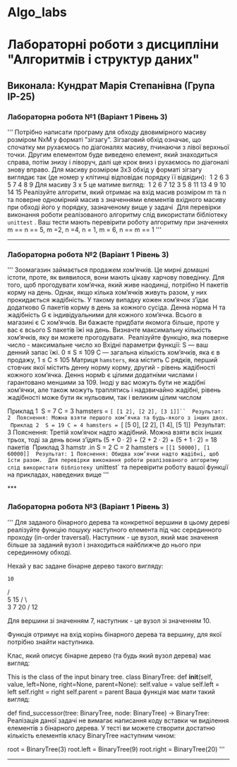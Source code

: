 # Algo_labs
# Лабораторні роботи з дисципліни "Алгоритмів і структур даних"

## Виконала: Кундрат Марія Степанівна (Група ІР-25)

### Лабораторна робота №1 (Варіант 1 Рівень 3)

'''
Потрібно написати програму для обходу двовимірного масиву розміром NxM у форматі "зігзагу". Зігзаговий обхід означає, що спочатку ми рухаємось по діагоналях масиву, пчинаючи з лівої верхньої точки.  Другим елементом буде виведено елемент, який знаходиться справа, потім  знизу і ліворуч, далі ще крок вниз і рухаємось по діагоналі знову вправо. Для масиву розміром 3x3 обхід у форматі зігзагу виглядає так (де номер у клітинці відповідає порядку її відвідин):
​
1 2 6
3 5 7
4 8 9
​
Для масиву 3 х 5 це матиме вигляд:
​
1  2  6   7  12
3  5  8  11  13
4  9  10 14 15
​
Реалізуйте алгоритм, який отримає на вхід масив розміром m та n та поверне одномірний масив з значеннями елементів вхідного масиву при обході його у порядку, зазначеному вище у задачі
​
Для перевірки виконання роботи реалізованого алгоритму слід використати бібліотеку `unittest` . Ваш тести мають перевірити роботу алгоритму при значеннях m == n == 5, m =2, n =4, n = 1, m = 6, n == m == 1
'''

***

### Лабораторна робота №2 (Варіант 1 Рівень 3)

'''
Зоомагазин займається продажем хом’ячкiв. Це мирнi домашнi iстоти, проте, як виявилося, вони мають цiкаву харчову поведiнку.
Для того, щоб прогодувати хом’ячка, який живе наодинцi, потрiбно H пакетiв корму на день. Однак, якщо кiлька хом’ячкiв живуть разом, у них прокидається жадiбнiсть.
У такому випадку кожен хом’ячок з’їдає додатково G пакетiв корму в день за кожного сусiда. Денна норма H та жадiбнiсть G є iндивiдуальними для кожного хом’ячка.
Всього в магазинi є C хом’ячкiв. Ви бажаєте придбати якомога бiльше, проте у вас є всього S пакетiв їжi на день. Визначте максимальну кiлькiсть хом’ячкiв, яку ви
можете прогодувати.
​
Реалізуйте функцію, яка поверне число - максимальне число хо
Вхідні параметри функції:
S — ваш денний запас їжi. 0 ≤ S ≤ 109
C — загальна кiлькiсть хом’ячкiв, яка є в продажу, 1 ≤ C ≤ 105
Матриця `hamsters`, яка містить С рядків, перший стовчик якої містить денну норму корму, другий - рiвень жадiбностi кожного хом’ячка. Деннs нормb є цілими додатніми числами і гарантовано меншими за 109. Іноді у вас можуть бути не жадібні хом’ячки, але також можуть траплятись і надзвичайно жадібні, рівень жадібності може бути як нульовим, так і великим цілим числом

Приклад 1
​
S = 7
C = 3
hamsters = `[ [1 2], [2 2], [3 1]]``
​
Результат:
2
​
Пояснення: Можна взяти першого хом’ячка та будь-якого з iнших двох.
​
Приклад 2
​
S = 19
C = 4
hamsters = `[ [5 0], [2 2], [1 4], [5 1]]
​
Результат:
3
Пояснення: Третiй хом’ячок надто жадiбний. Можна взяти всiх iнших трьох, тодi
за день вони з’їдять (5 + 0 · 2) + (2 + 2 · 2) + (5 + 1 · 2) = 18 пакетiв
​
Приклад 3
hamstr .in
S = 2
C = 2
hamsters = `[[1 50000], [1 60000]]
​
Результат:
1
Пояснення: Обидва хом’ячки надто жадiбнi, щоб їсти разом.
​
Для перевірки виконання роботи реалізованого алгоритму слід використати бібліотеку `unittest` та перевірити роботу вашої функції на прикладах, наведених вище
'''

***​

### Лабораторна робота №3 (Варіант 1 Рівень 3)

'''
Для заданого бінарного дерева та конкретної вершини в цьому дереві реалізуйте функцію пошуку наступного елемента під час серединного проходу (in-order traversal). Наступник - це вузол, який має значення більше за заданий вузол і знаходиться найближче до нього при серединному обході.

Нехай у вас задане бінарне дерево такого вигляду:

    10
   /  \
  5    15
 / \     \
3   7    20
         /
        12

Для вершини зі значенням 7, наступник - це вузол зі значенням 10.

Функція отримує на вхід корінь бінарного дерева та вершину, для якої потрібно знайти наступника.

Клас, який описує бінарне дерево (та будь який вузол дерева) має вигляд:

This is the class of the input binary tree.
class BinaryTree:
    def __init__(self, value, left=None, right=None, parent=None):
        self.value = value
        self.left = left
        self.right = right
        self.parent = parent
Ваша функція має мати такий вигляд:

def find_successor(tree: BinaryTree, node: BinaryTree) -> BinaryTree:
Реалізація даної задачі не вимагає написання коду вставки чи виділення елементів з бінарного дерева. У тесті ви можете створити достатню кількість елементів класу BinaryTree наступним чином:

root = BinaryTree(3)
root.left = BinaryTree(9)
root.right = BinaryTree(20)
'''

***
